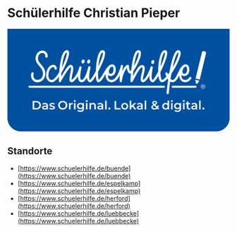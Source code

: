 # Schülerhilfe Christian Pieper

![](./sh-logo-mobile.svg)

## Standorte

* [https://www.schuelerhilfe.de/buende](https://www.schuelerhilfe.de/buende)
* [https://www.schuelerhilfe.de/espelkamp](https://www.schuelerhilfe.de/espelkamp)
* [https://www.schuelerhilfe.de/herford](https://www.schuelerhilfe.de/herford)
* [https://www.schuelerhilfe.de/luebbecke](https://www.schuelerhilfe.de/luebbecke)
